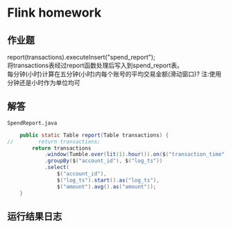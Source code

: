 # Flink homework

## 作业题

report(transactions).executeInsert("spend_report");  
将transactions表经过report函数处理后写入到spend_report表。  
每分钟(小时)计算在五分钟(小时)内每个账号的平均交易金额(滑动窗口)?
注:使用分钟还是小时作为单位均可  

## 解答

`SpendReport.java`

```Java
    public static Table report(Table transactions) {
//        return transactions;
        return transactions
            .window(Tumble.over(lit(1).hour()).on($("transaction_time")).as("log_ts"))
            .groupBy($("account_id"), $("log_ts"))
            .select(
                $("account_id"),
                $("log_ts").start().as("log_ts"),
                $("amount").avg().as("amount"));
    }

```

## 运行结果日志
